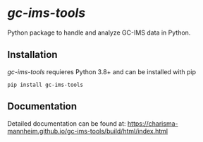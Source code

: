 # *gc-ims-tools*

Python package to handle and analyze GC-IMS data in Python.

## Installation

*gc-ims-tools* requieres Python 3.8+ and can be installed with pip

`pip install gc-ims-tools`

## Documentation

Detailed documentation can be found at: https://charisma-mannheim.github.io/gc-ims-tools/build/html/index.html
